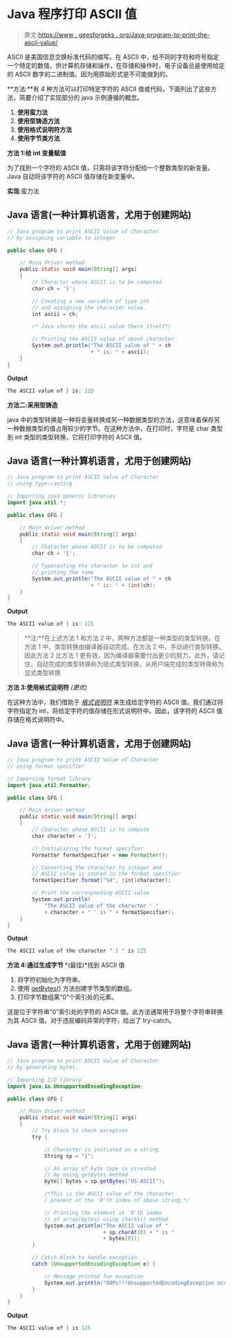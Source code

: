 # Java 程序打印 ASCII 值

> 原文:[https://www . geesforgeks . org/Java-program-to-print-the-ascii-value/](https://www.geeksforgeeks.org/java-program-to-print-the-ascii-value/)

ASCII 是美国信息交换标准代码的缩写。在 ASCII 中，给不同的字符和符号指定一个特定的数值，供计算机存储和操作，在存储和操作时，电子设备总是使用给定的 ASCII 数字的二进制值。因为用原始形式是不可能做到的。

**方法:**有 4 种方法可以打印特定字符的 ASCII 值或代码，下面列出了这些方法，简要介绍了实现部分的 java 示例遵循的概念。

1.  **使用蛮力法**
2.  **使用型铸造方法**
3.  **使用格式说明符方法**
4.  **使用字节类方法**

**方法 1:给 int 变量赋值**

为了找到一个字符的 ASCII 值，只需将该字符分配给一个整数类型的新变量。Java 自动将该字符的 ASCII 值存储在新变量中。

**实现**:蛮力法

## Java 语言(一种计算机语言，尤用于创建网站)

```java
// Java program to print ASCII Value of Character
// by assigning variable to integer

public class GFG {

    // Main driver method
    public static void main(String[] args)
    {
        // Character whose ASCII is to be computed
        char ch = '}';

        // Creating a new variable of type int
        // and assigning the character value.
        int ascii = ch;

        /* Java stores the ascii value there itself*/

        // Printing the ASCII value of above character
        System.out.println("The ASCII value of " + ch
                           + " is: " + ascii);
    }
}
```

**Output**

```java
The ASCII value of } is: 125
```

**方法二:采用型铸造**

java 中的类型转换是一种将变量转换成另一种数据类型的方法，这意味着保存另一种数据类型的值占用较少的字节。在这种方法中，在打印时，字符是 char 类型到 int 类型的类型转换，它将打印字符的 ASCII 值。

## Java 语言(一种计算机语言，尤用于创建网站)

```java
// Java program to print ASCII Value of Character
// using type-casting

// Importing java generic libraries
import java.util.*;

public class GFG {

    // Main driver method
    public static void main(String[] args)
    {
        // Character whose ASCII is to be computed
        char ch = '}';

        // Typecasting the character to int and
        // printing the same
        System.out.println("The ASCII value of " + ch
                           + " is: " + (int)ch);
    }
}
```

**Output**

```java
The ASCII value of } is: 125
```

> **注:**在上述方法 1 和方法 2 中，两种方法都是一种类型的类型转换。在方法 1 中，类型转换由编译器自动完成。在方法 2 中，手动进行类型转换，因此方法 2 比方法 1 更有效，因为编译器需要付出更少的努力。此外，请记住，自动完成的类型转换称为隐式类型转换，从用户端完成的类型转换称为显式类型转换

**方法 3:使用格式说明符** *(更优)*

在这种方法中，我们借助于 [*格式说明符*](https://www.geeksforgeeks.org/format-specifiers-in-java/) 来生成给定字符的 ASCII 值。我们通过将字符指定为 int，将给定字符的值存储在形式说明符中。因此，该字符的 ASCII 值存储在格式说明符中。

## Java 语言(一种计算机语言，尤用于创建网站)

```java
// Java program to print ASCII Value of Character
// using format specifier

// Importing format library
import java.util.Formatter;

public class GFG {

    // Main driver method
    public static void main(String[] args)
    {
        // Character whose ASCII is to compute
        char character = '}';

        // Initializing the format specifier
        Formatter formatSpecifier = new Formatter();

        // Converting the character to integer and
        // ASCII value is stored in the format specifier
        formatSpecifier.format("%d", (int)character);

        // Print the corresponding ASCII value
        System.out.println(
            "The ASCII value of the character ' "
            + character + " ' is " + formatSpecifier);
    }
}
```

**Output**

```java
The ASCII value of the character ' } ' is 125
```

**方法 4:通过生成字节** *(最佳)*找到 ASCII 值

1.  将字符初始化为字符串。
2.  使用 [getBytes()](https://www.geeksforgeeks.org/java-lang-string-getbyte-java/) 方法创建字节类型的数组。
3.  打印字节数组第“0”个索引处的元素。

这是位于字符串“0”索引处的字符的 ASCII 值。此方法通常用于将整个字符串转换为其 ASCII 值。对于违反编码异常的字符，给出了 try-catch。

## Java 语言(一种计算机语言，尤用于创建网站)

```java
// Java program to print ASCII Value of Character
// by generating bytes. 

// Importing I/O library
import java.io.UnsupportedEncodingException;

public class GFG {

    // Main driver method
    public static void main(String[] args)
    {
        // Try block to check exception
        try {

            // Character is initiated as a string
            String sp = "}";

            // An array of byte type is ccreated
            // by using getBytes method
            byte[] bytes = sp.getBytes("US-ASCII");

            /*This is the ASCII value of the character
            / present at the '0'th index of above string.*/

            // Printing the element at '0'th index
            // of array(bytes) using charAt() method
            System.out.println("The ASCII value of "
                               + sp.charAt(0) + " is "
                               + bytes[0]);
        }

        // Catch block to handle exception
        catch (UnsupportedEncodingException e) {

            // Message printed foe exception
            System.out.println("OOPs!!!UnsupportedEncodingException occurs.");
        }
    }
}
```

**Output**

```java
The ASCII value of } is 125
```